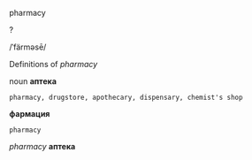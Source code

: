 pharmacy

?

/ˈfärməsē/

Definitions of _pharmacy_

noun
**аптека**

    pharmacy, drugstore, apothecary, dispensary, chemist's shop
**фармация**

    pharmacy

_pharmacy_
**аптека**